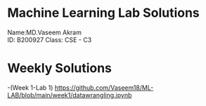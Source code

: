 # Machine Learning Lab Solutions

Name:MD.Vaseem Akram  
ID: B200927
Class: CSE - C3


# Weekly Solutions

-(Week 1-Lab 1) https://github.com/Vaseem18/ML-LAB/blob/main/week1/datawrangling.ipynb
